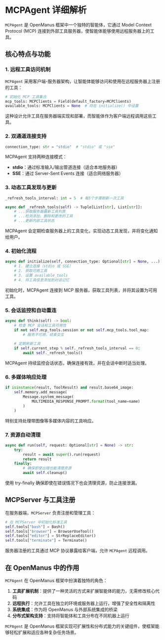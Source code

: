 # MCPAgent 详细解析

`MCPAgent` 是 OpenManus 框架中一个独特的智能体，它通过 Model Context Protocol (MCP) 连接到外部工具服务器，使智能体能够使用远程服务器上的工具。

## 核心特点与功能

### 1. 远程工具访问机制

`MCPAgent` 采用客户端-服务器架构，让智能体能够访问和使用在远程服务器上注册的工具：

```python
# 初始化 MCP 工具集合
mcp_tools: MCPClients = Field(default_factory=MCPClients)
available_tools: MCPClients = None  # 将在 initialize() 中设置
```

这种设计允许工具在服务器端实现和部署，而智能体作为客户端远程调用这些工具。

### 2. 双通道连接支持

```python
connection_type: str = "stdio"  # "stdio" 或 "sse"
```

MCPAgent 支持两种连接模式：
- **stdio**：通过标准输入/输出管道连接（适合本地服务器）
- **SSE**：通过 Server-Sent Events 连接（适合网络服务器）

### 3. 动态工具发现与更新

```python
_refresh_tools_interval: int = 5  # 每5个步骤刷新一次工具

async def _refresh_tools(self) -> Tuple[List[str], List[str]]:
    # ...获取服务器最新工具列表
    # ...检测添加、删除和更改的工具
    # ...更新内部工具状态
```

MCPAgent 会定期检查服务器上的工具变化，实现动态工具发现，并将变化通知给用户。

### 4. 初始化流程

```python
async def initialize(self, connection_type: Optional[str] = None, ...):
    # 1. 建立连接（stdio 或 SSE）
    # 2. 获取可用工具
    # 3. 设置 available_tools
    # 4. 将工具信息添加到对话记忆
```

初始化时，MCPAgent 连接到 MCP 服务器，获取工具列表，并将其设置为可用工具。

### 5. 会话监控和自动重连

```python
async def think(self) -> bool:
    # 检查 MCP 会话和工具可用性
    if not self.mcp_tools.session or not self.mcp_tools.tool_map:
        # 服务不可用，结束交互
        
    # 定期刷新工具
    if self.current_step % self._refresh_tools_interval == 0:
        await self._refresh_tools()
```

MCPAgent 持续监控会话状态，确保连接有效，并在会话中断时适当处理。

### 6. 多媒体响应处理

```python
if isinstance(result, ToolResult) and result.base64_image:
    self.memory.add_message(
        Message.system_message(
            MULTIMEDIA_RESPONSE_PROMPT.format(tool_name=name)
        )
    )
```

特别支持处理带图像等多媒体内容的工具响应。

### 7. 资源自动清理

```python
async def run(self, request: Optional[str] = None) -> str:
    try:
        result = await super().run(request)
        return result
    finally:
        # 确保即使出错也能清理资源
        await self.cleanup()
```

使用 try-finally 确保即使在错误情况下也会清理资源，防止连接泄漏。

## MCPServer 与工具注册

在服务器端，`MCPServer` 负责注册和管理工具：

```python
# 在 MCPServer 中初始化标准工具
self.tools["bash"] = Bash()
self.tools["browser"] = BrowserUseTool()
self.tools["editor"] = StrReplaceEditor()
self.tools["terminate"] = Terminate()
```

服务器注册的工具通过 MCP 协议暴露给客户端，允许 `MCPAgent` 远程调用。

## 在 OpenManus 中的作用

`MCPAgent` 在 OpenManus 框架中扮演着独特的角色：

1. **工具扩展机制**：提供了一种灵活的方式来扩展智能体的能力，无需修改核心代码
2. **远程执行**：允许工具在独立的环境或服务器上运行，增强了安全性和隔离性
3. **系统集成**：作为将 OpenManus 与外部系统集成的桥梁
4. **分布式架构支持**：支持将智能体和工具分布在不同机器上运行

`MCPAgent` 是 OpenManus 框架实现可扩展性和分布式能力的关键组件，使框架能够轻松扩展和适应各种复杂任务场景。
